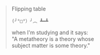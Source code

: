 > Flipping table
>  
>     (╯°□°）╯︵ ┻━┻  
>   
> when I'm studying and it says:  
> "A metatheory is a theory whose  
> subject matter is some theory."  

